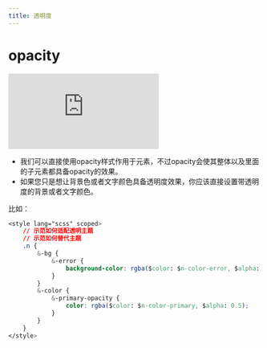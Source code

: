 ```yaml
---
title: 透明度
---
```


# opacity

<div class="demo-box">
	<iframe scrolling="auto" frameborder="0" src="https://npro.redou.vip/h5/#/pages/opacity/index" class="demo-box-iframe"></iframe>
</div>

- 我们可以直接使用opacity样式作用于元素，不过opacity会使其整体以及里面的子元素都具备opacity的效果。
- 如果您只是想让背景色或者文字颜色具备透明度效果，你应该直接设置带透明度的背景或者文字颜色。

比如：

```css
<style lang="scss" scoped>
	// 示范如何适配透明主题
	// 示范如何替代主题
	.n {
		&-bg {
			&-error {
				background-color: rgba($color: $n-color-error, $alpha: 0.6);
			}
		}
		&-color {
			&-primary-opacity {
				color: rgba($color: $n-color-primary, $alpha: 0.5);
			}
		}
	}
</style>
```

